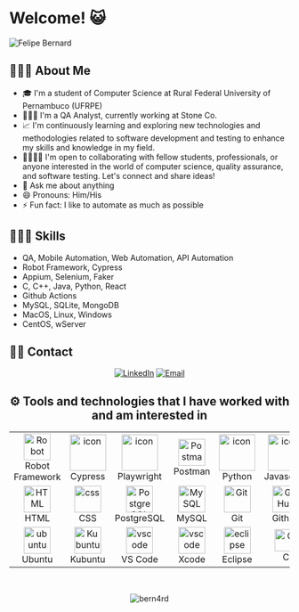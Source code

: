 <h1> Welcome! 😺 </h1>

![Felipe Bernard](https://readme-typing-svg.herokuapp.com?font=Fira+Code&pause=2000&width=435&lines=Greetings%2C+my+name+is+Felipe+Bernard)

<h2> 👨🏻‍💻 About Me</h2>

- 🎓 I'm a student of Computer Science at Rural Federal University of Pernambuco (UFRPE)
- 👨🏻‍💻 I'm a QA Analyst, currently working at Stone Co.
- 📈 I'm continuously learning and exploring new technologies and methodologies related to software development and testing to enhance my skills and knowledge in my field.
- 🫱🏽‍🫲🏼 I'm open to collaborating with fellow students, professionals, or anyone interested in the world of computer science, quality assurance, and software testing. Let's connect and share ideas!
- 💬 Ask me about anything
- 😄 Pronouns: Him/His
- ⚡ Fun fact: I like to automate as much as possible

<h2>👨🏻‍💻 Skills</h2>

- QA, Mobile Automation, Web Automation, API Automation
- Robot Framework, Cypress
- Appium, Selenium, Faker
- C, C++, Java, Python, React
- Github Actions
- MySQL, SQLite, MongoDB
- MacOS, Linux, Windows
- CentOS, wServer
  
<h2> 🤝🏻 Contact </h2>

<p align="center">
<a href="https://www.linkedin.com/in/felipe-bernard/">
<img alt="LinkedIn" src="https://img.shields.io/badge/LinkedIn-Felipe%20Bernard-blue?style=flat-square&logo=linkedin"></a>
<a href="mailto:felipebernard.pe">
<img alt="Email" src="https://img.shields.io/badge/Email-felipebernard.pe%40gmail.com-red?style=flat-square&logo=Gmail"></a>
</p>

<h2 align="center">⚙️ Tools and technologies that I have worked with and am interested in</h2>

<table align="center">
  <tr>
     
  <td align="center" width="96">
      <a href="#Robot">
        <img src="https://tomiturtiainen.gallerycdn.vsassets.io/extensions/tomiturtiainen/rf-intellisense/2.8.0/1572279203487/Microsoft.VisualStudio.Services.Icons.Default" width="48" height="48" alt="Robot" />
      </a>
      <br>Robot Framework

  <td align="center" width="96">
        <img src="https://static-00.iconduck.com/assets.00/cypress-icon-2048x2045-rgul477b.png" alt="icon" width="65" height="65" />
      <br>Cypress
  </td>

  
  <td align="center" width="96">
        <img src="https://ewig5qf9cgn.exactdn.com/wp-content/uploads/2021/09/Paywwright.svg" alt="icon" width="65" height="65" />
      <br>Playwright
    </td>
  
  <td align="center" width="96">
    <img src="https://user-images.githubusercontent.com/25181517/192109061-e138ca71-337c-4019-8d42-4792fdaa7128.png" width="48" height="48" alt="Postman" />
    <br>Postman
  </td>
  
  <td align="center" width="96">
      <a href="#macropower-tech">
        <img src="https://techstack-generator.vercel.app/python-icon.svg" alt="icon" width="65" height="65" />
      </a>
      <br>Python
  </td>
  
  <td align="center" width="96">
        <img src="https://techstack-generator.vercel.app/js-icon.svg" alt="icon" width="65" height="65" />
      <br>Javascript
  </td>
  
  <td align="center"  width="96">
        <img src="https://static-00.iconduck.com/assets.00/appium-icon-255x256-9rw9ghl0.png" width="48" height="48" alt="Appium" />
      <br>Appium
  </td>

  <td align="center"  width="96">
        <img src="https://www.svgrepo.com/show/354321/selenium.svg" width="48" height="48" alt="Selenium" />
      <br>Selenium
  </td>
  
  </tr>
  
  <tr>  

  <td align="center"  width="96">
        <img src="https://skillicons.dev/icons?i=html" width="48" height="48" alt="HTML" />
      <br>HTML
  </td>

  
  <td align="center" width="96">
        <img src="https://skillicons.dev/icons?i=css" width="48" height="48" alt="css" />
      <br>CSS
    </td>
    
  <td align="center" width="96">
        <img src="https://skillicons.dev/icons?i=postgres" width="48" height="48" alt="PostgreSQL" />
      <br>PostgreSQL
    </td>
    
  <td align="center" width="96">
      <a href="#MySQL">
        <img src="https://www.logo.wine/a/logo/MySQL/MySQL-Logo.wine.svg" width="48" height="48" alt="MySQL" />
      </a>
      <br>MySQL
  </td>

  <td align="center" width="96">
    <a href="#git" >
      <img src="https://upload.wikimedia.org/wikipedia/commons/thumb/3/3f/Git_icon.svg/1200px-Git_icon.svg.png" width="48" height="48" alt="Git" />
    </a>
    <br>Git
  </td>
  
  <td align="center" width="96">
        <img src="https://user-images.githubusercontent.com/25181517/192108374-8da61ba1-99ec-41d7-80b8-fb2f7c0a4948.png" width="48" height="48" alt="GitHub" />
      <br>Github
  </td>
  
  <td align="center" width="96">
      <a href="#MacOS" >
        <img src="https://upload.wikimedia.org/wikipedia/commons/thumb/2/22/MacOS_logo_%282017%29.svg/1030px-MacOS_logo_%282017%29.svg.png" width="48" height="48"     alt="MacOS" />
      </a>
      <br>MacOS
  
  <td align="center" width="96">
      <a href="#Windows" >
        <img src="https://www.svgrepo.com/show/355384/windows-legacy.svg" width="48" height="48" alt="Windows" />
      </a>
      <br>Windows  
  </tr>
  
  <tr>
  <td align="center" width="96">
      <a href="#ubuntu" >
        <img src="https://seeklogo.com/images/U/ubuntu-logo-8FDEC6A07B-seeklogo.com.png" width="48" height="48" alt="ubuntu" />
      </a>
      <br>Ubuntu
    </td>
  
  <td align="center" width="96">
    <a href="#Kubuntu" >
      <img src="https://seeklogo.com/images/K/kubuntu-logo-975308A107-seeklogo.com.png" width="48" height="48" alt="Kubuntu" />
    </a>
      <br>Kubuntu
  </td>

  <td align="center"  width="96">
      <a href="#vscode">
        <img src="https://upload.wikimedia.org/wikipedia/commons/9/9a/Visual_Studio_Code_1.35_icon.svg" width="48" height="48" alt="vscode" />
      </a>
      <br>VS Code
    </td>
    
  <td align="center"  width="96">
      <a href="#xcode">
        <img src="https://seeklogo.com/images/X/xcode-logo-D2046A7713-seeklogo.com.png" width="48" height="48" alt="vscode" />
      </a>
      <br>Xcode
  </td>
    
  <td align="center"  width="96">
      <a href="#eclipse">
        <img src="https://www.svgrepo.com/show/353685/eclipse-icon.svg" width="48" height="48" alt="eclipse" />
      </a>
      <br>Eclipse
    </td>
    <td align="center" width="96">
      <a href="#C"> <img src="https://seeklogo.com/images/C/c-programming-language-logo-9B32D017B1-seeklogo.com.png" alt="C" width="40" height="40"/> </a> 
      <br>C
    </td>
    <td align="center" width="96">
      <a href="#C++"> <img src="https://raw.githubusercontent.com/isocpp/logos/master/cpp_logo.png" alt="C++" width="40" height="40"/> </a> 
      <br>C++
    </td>
    <td align="center" width="96">
      <a href="#Java"> <img src="https://www.svgrepo.com/show/303388/java-4-logo.svg" alt="Java" width="40" height="40"/> </a> 
      <br>Java
    </td>
  </tr>

</table>

<br/>
<p align="center">
    <img src="https://github-readme-stats.vercel.app/api?username=bern4rd" alt="bern4rd"/>
</p>

